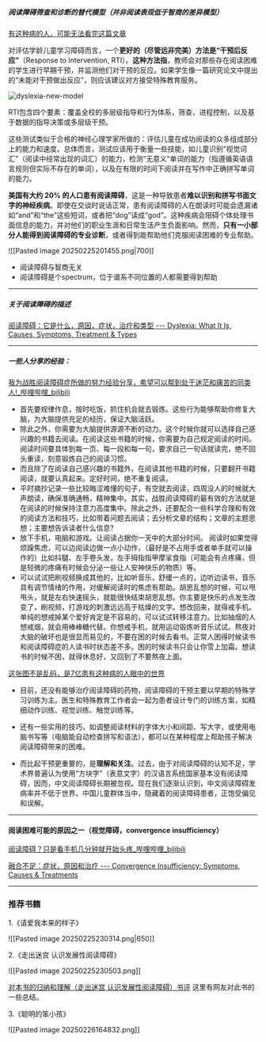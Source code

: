 






##### 阅读障碍筛查和诊断的替代模型（并非阅读表现低于智商的差异模型）

[有这种病的人，可能无法看完这篇文章](https://mp.weixin.qq.com/s/vJP4IJq9V7uZzvSaWwPTlg)

对评估学龄儿童学习障碍而言，一个**更好的（尽管远非完美）方法是“干预后反应”**（Response to Intervention, RTI）。**这种方法指**，教师会对那些存在阅读困难的学生进行早期干预，并监测他们对干预的反应。如果学生像一篇研究论文中提出的“未能对干预做出反应”，则应该建议对方接受特殊教育服务。

![dyslexia-new-model](https://cdn.jsdelivr.net/gh/xunluoshan/xunluoshan.github.io@master/img/attachment/dlx-new-model.png)

RTI包含四个要素：覆盖全校的多层级指导和行为体系，筛查，进程控制，以及基于数据的指导决策或多层级干预。

这些测试类似于合格的神经心理学家所做的：评估儿童在成功阅读的众多组成部分上的能力和速度。总体而言，测试应该用于衡量一些技能，如儿童识别“视觉词汇”（阅读中经常出现的词汇）的能力，检测“无意义”单词的能力（指遵循英语语言规则但实际不存在的单词），以及在有限的时间下阅读并在写作中正确拼写单词的能力。

**美国有大约 20% 的人口患有阅读障碍**，这是一种导致患者**难以识别和拼写书面文字的神经疾病**。即使在交谈时说话正常，患有阅读障碍的人在朗读时可能会遗漏诸如“and”和“the”这些短词，或者把“dog”读成“god”。这种疾病会阻碍个体处理书面信息的能力，并对他们的职业生涯和日常生活产生负面影响。然而，**只有一小部分人能得到阅读障碍的专业诊断**，或者得到能帮助他们克服阅读困难的专业帮助。

![[Pasted image 20250225201455.png|700]]

- 阅读障碍与智商无关
- 阅读障碍是个spectrum，位于谱系不同位置的人都需要得到帮助

-----------------

##### 关于阅读障碍的描述
[阅读障碍：它是什么，原因，症状，治疗和类型 --- Dyslexia: What It Is, Causes, Symptoms, Treatment & Types](https://my.clevelandclinic.org/health/diseases/6005-dyslexia)

-------------------------------

##### 一些人分享的经验：

[我为战胜阅读障碍症所做的努力经验分享，希望可以帮到处于迷茫和痛苦的同类人!_哔哩哔哩_bilibili](https://www.bilibili.com/video/BV1eP41187sj/?spm_id_from=333.337.search-card.all.click&vd_source=25ceebc83776887bec7f294c67ff630f)
- 首先要规律作息，按时吃饭，抓住机会就去锻炼。这些行为能够帮助你修复大脑，为大脑提供充足的经历，保证大脑活跃。
- 除此之外，你需要为大脑提供源源不断的动力。这个时候你就可以选择自己感兴趣的书籍去阅读。在阅读这些书籍的时候，你需要为自己规定阅读的时间。阅读时间要具体到每一页、每一段和每一句，要求自己一句话就读完，绝不回头重读，刻意锻炼自己的阅读习惯。
- 而且除了在阅读自己感兴趣的书籍外，在阅读其他书籍的时候，只要翻开书籍阅读，就要认真起来。定好时间，绝不重复阅读。
- 平时摘抄记录一些比较晦涩难懂的句子，有空就去阅读，四周没人的时候就大声朗读，确保准确通畅，精神集中。其实，战胜阅读障碍的最有效的方法就是在阅读的时候保持注意力高度集中。除此之外，还要配合一些科学合理和有效的阅读方法和技巧，比如带着问题去阅读；去分析文章的结构；文章的主题思想；主要想告诉读者什么信息?
- 放下手机，电脑和游戏。让阅读占据你一天中的大部分时间。 阅读时如果觉得烦躁焦虑，可以边阅读边做一点小动作，（最好是不占用手或者单手就可以操作的）比如抖腿、左手卷头发，左手拇指指甲摩挲食指（可能会有点疼痛，但是轻微的疼痛有时候会分泌一些让人安神快乐的物质）等。
- 可以试试把刷视频换成其他的，比如听音乐，舒缓一点的，边听边读书，音乐具有调节情绪的作用，对缓解阅读时的焦虑有帮助。胡思乱想的时候，可以甩甩头，就是左右快速摇头，就能很快结束胡思乱想。你主要是快乐的点发生改变了，刷视频，打游戏的刺激远远高于枯燥的文字。想改回来，就得戒手机。单纯的想戒掉某个爱好肯定是不容易的，可以试试转移注意力。比如抽烟的人想戒烟，就会用棒棒糖代替。你想戒手机，就用运动锻炼听音乐试试。熬夜对大脑的破坏也是很显而易见的，不要在困的时候去看书。正常人困得时候读书和阅读障碍症的人读书时状态差不多。困的时候读书只会让你雪上加霜。想读书的时候不困，就得休息好，又回到了不要熬夜上面。


[这张图不是乱码，是7亿患有这种病的人眼中的世界](https://mp.weixin.qq.com/s/e7hcUs6MJX9bxwi0wuvm2Q)
- 目前，还没有能够治疗阅读障碍的药物，阅读障碍的干预主要以早期的特殊学习训练为主。医生和特殊教育工作者会一起为患者设计专门的训练方案，如精细动作训练、视觉训练、触觉训练等。

- 还有一些实用的技巧，如调整阅读材料的字体大小和间距、写大字，或使用电脑书写等（电脑能自动检查拼写和语法），都可以在某种程度上帮助孩子解决阅读障碍带来的困难。

- 而比起干预更重要的，是**理解和关注**。过去，由于对阅读障碍的认知不足，学术界普遍认为使用“方块字”（表意文字）的汉语言系统国家基本没有阅读障碍，因而，中文阅读障碍长期被忽视。现在我们逐渐认识到，中文阅读障碍发病率并不低于世界。中国儿童群体当中，隐藏着的阅读障碍患者，正饱受偏见和误解。

----------------------------------

#### 阅读困难可能的原因之一（视觉障碍，convergence insufficiency）

[阅读障碍？只是看手机几分钟就开始头疼_哔哩哔哩_bilibili](https://www.bilibili.com/video/BV1RhzpYtEcN?spm_id_from=333.788.videopod.sections&vd_source=25ceebc83776887bec7f294c67ff630f)

[融合不足：症状，原因和治疗 --- Convergence Insufficiency: Symptoms, Causes & Treatments](https://my.clevelandclinic.org/health/diseases/17895-convergence-insufficiency)



-----------------------------

### 推荐书籍

1.《请爱我本来的样子》

![[Pasted image 20250225230314.png|650]]




2.《走出迷宫 认识发展性阅读障碍》

![[Pasted image 20250225230503.png]]

[对本书的归纳和理解（走出迷宫 认识发展性阅读障碍）书评](https://book.douban.com/review/15433075/)
这里有网友对此书的一些总结。

3.《聪明的笨小孩》

![[Pasted image 20250226164832.png]]
